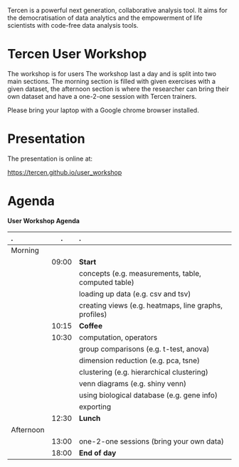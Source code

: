 Tercen is a powerful next generation, collaborative analysis tool.  It aims for the democratisation of data analytics and the empowerment of life scientists with code-free data analysis tools.

# Tercen User Workshop

The workshop is for users The workshop last a day and is split into two main sections. The morning section is filled with given exercises with a given dataset, the afternoon section is where the researcher can bring their own dataset and have a one-2-one session with Tercen trainers.

Please bring your laptop with a Google chrome browser installed.

# Presentation

The presentation is online at:

https://tercen.github.io/user_workshop

# Agenda

__User Workshop Agenda__

|  .        |  .    |  .
| :---      | :---: | :---
| Morning   |       |
|           | 09:00 | __Start__
|           |       | concepts (e.g. measurements, table, computed table)
|           |       | loading up data (e.g. csv and tsv)
|           |       | creating views (e.g. heatmaps, line graphs, profiles)
|           | 10:15 | __Coffee__
|           | 10:30 | computation, operators
|           |       | group comparisons (e.g. t-test, anova)
|           |       | dimension reduction (e.g. pca, tsne)
|           |       | clustering (e.g. hierarchical clustering)
|           |       | venn diagrams (e.g. shiny venn)
|           |       | using biological database (e.g. gene info)
|           |       | exporting
|           | 12:30 | __Lunch__
|Afternoon  |       |
|           | 13:00 | one-2-one sessions (bring your own data)
|           | 18:00 | __End of day__